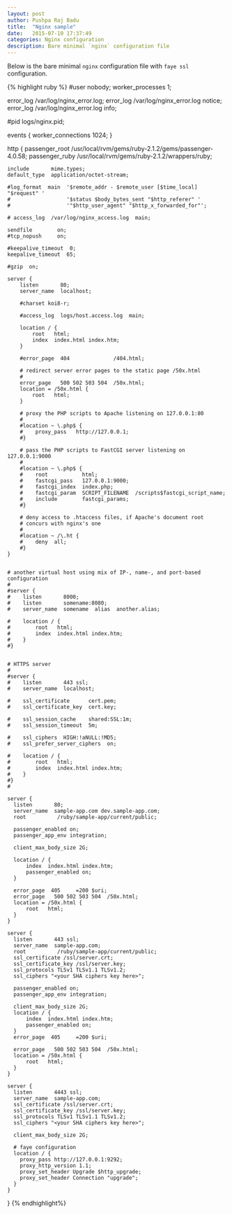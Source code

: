 ```yaml
---
layout: post
author: Pushpa Raj Badu
title:  "Nginx sample"
date:   2015-07-10 17:37:49
categories: Nginx configuration
description: Bare minimal `nginx` configuration file
---
```


Below is the bare minimal `nginx` configuration file with `faye ssl` configuration.

{% highlight ruby %}
#user  nobody;
worker_processes  1;

error_log  /var/log/nginx_error.log;
error_log  /var/log/nginx_error.log  notice;
error_log  /var/log/nginx_error.log  info;

#pid        logs/nginx.pid;


events {
    worker_connections  1024;
}


http {
    passenger_root /usr/local/rvm/gems/ruby-2.1.2/gems/passenger-4.0.58;
    passenger_ruby /usr/local/rvm/gems/ruby-2.1.2/wrappers/ruby;

    include       mime.types;
    default_type  application/octet-stream;

    #log_format  main  '$remote_addr - $remote_user [$time_local] "$request" '
    #                  '$status $body_bytes_sent "$http_referer" '
    #                  '"$http_user_agent" "$http_x_forwarded_for"';

    # access_log  /var/log/nginx_access.log  main;

    sendfile        on;
    #tcp_nopush     on;

    #keepalive_timeout  0;
    keepalive_timeout  65;

    #gzip  on;

    server {
        listen       80;
        server_name  localhost;

        #charset koi8-r;

        #access_log  logs/host.access.log  main;

        location / {
            root   html;
            index  index.html index.htm;
        }

        #error_page  404              /404.html;

        # redirect server error pages to the static page /50x.html
        #
        error_page   500 502 503 504  /50x.html;
        location = /50x.html {
            root   html;
        }

        # proxy the PHP scripts to Apache listening on 127.0.0.1:80
        #
        #location ~ \.php$ {
        #    proxy_pass   http://127.0.0.1;
        #}

        # pass the PHP scripts to FastCGI server listening on 127.0.0.1:9000
        #
        #location ~ \.php$ {
        #    root           html;
        #    fastcgi_pass   127.0.0.1:9000;
        #    fastcgi_index  index.php;
        #    fastcgi_param  SCRIPT_FILENAME  /scripts$fastcgi_script_name;
        #    include        fastcgi_params;
        #}

        # deny access to .htaccess files, if Apache's document root
        # concurs with nginx's one
        #
        #location ~ /\.ht {
        #    deny  all;
        #}
    }


    # another virtual host using mix of IP-, name-, and port-based configuration
    #
    #server {
    #    listen       8000;
    #    listen       somename:8080;
    #    server_name  somename  alias  another.alias;

    #    location / {
    #        root   html;
    #        index  index.html index.htm;
    #    }
    #}


    # HTTPS server
    #
    #server {
    #    listen       443 ssl;
    #    server_name  localhost;

    #    ssl_certificate      cert.pem;
    #    ssl_certificate_key  cert.key;

    #    ssl_session_cache    shared:SSL:1m;
    #    ssl_session_timeout  5m;

    #    ssl_ciphers  HIGH:!aNULL:!MD5;
    #    ssl_prefer_server_ciphers  on;

    #    location / {
    #        root   html;
    #        index  index.html index.htm;
    #    }
    #}
    #

    server {
      listen       80;
      server_name  sample-app.com dev.sample-app.com;
      root          /ruby/sample-app/current/public;

      passenger_enabled on;
      passenger_app_env integration;

      client_max_body_size 2G;

      location / {
          index  index.html index.htm;
          passenger_enabled on;
      }

      error_page  405     =200 $uri;
      error_page   500 502 503 504  /50x.html;
      location = /50x.html {
          root   html;
      }
    }

    server {
      listen       443 ssl;
      server_name  sample-app.com;
      root          /ruby/sample-app/current/public;
      ssl_certificate /ssl/server.crt;
      ssl_certificate_key /ssl/server.key;
      ssl_protocols TLSv1 TLSv1.1 TLSv1.2;
      ssl_ciphers "<your SHA ciphers key here>";

      passenger_enabled on;
      passenger_app_env integration;

      client_max_body_size 2G;
      location / {
          index  index.html index.htm;
          passenger_enabled on;
      }
      error_page  405     =200 $uri;

      error_page   500 502 503 504  /50x.html;
      location = /50x.html {
          root   html;
      }
    }

    server {
      listen       4443 ssl;
      server_name  sample-app.com;
      ssl_certificate /ssl/server.crt;
      ssl_certificate_key /ssl/server.key;
      ssl_protocols TLSv1 TLSv1.1 TLSv1.2;
      ssl_ciphers "<your SHA ciphers key here>";

      client_max_body_size 2G;

      # faye configuration
      location / {
        proxy_pass http://127.0.0.1:9292;
        proxy_http_version 1.1;
        proxy_set_header Upgrade $http_upgrade;
        proxy_set_header Connection "upgrade";
      }
    }
}
{% endhighlight%}
